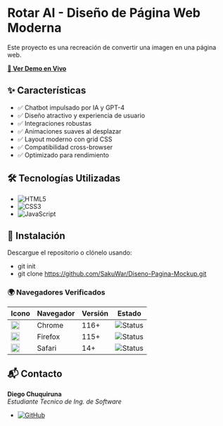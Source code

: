 # Rotar AI - Diseño de Página Web Moderna
Este proyecto es una recreación de convertir una imagen en una página web.

[**🚀 Ver Demo en Vivo**](https://sakuwar.github.io/Diseno-Pagina-Mockup/) 

## ✨ Características
- ✅ Chatbot impulsado por IA y GPT-4
- ✅ Diseño atractivo y experiencia de usuario
- ✅ Integraciones robustas
- ✅ Animaciones suaves al desplazar
- ✅ Layout moderno con grid CSS
- ✅ Compatibilidad cross-browser
- ✅ Optimizado para rendimiento

## 🛠 Tecnologías Utilizadas
- ![HTML5](https://img.shields.io/badge/-HTML5-E34F26?logo=html5&logoColor=white)
- ![CSS3](https://img.shields.io/badge/-CSS3-1572B6?logo=css3&logoColor=white)
- ![JavaScript](https://img.shields.io/badge/-JavaScript-F7DF1E?logo=javascript&logoColor=black)

## 🚀 Instalación
Descargue el repositorio o clónelo usando:

- git init
- git clone https://github.com/SakuWar/Diseno-Pagina-Mockup.git

### 🌍 Navegadores Verificados

| Icono | Navegador | Versión | Estado |
|-------|-----------|---------|--------|
| <img src="https://cdn.jsdelivr.net/gh/devicons/devicon/icons/chrome/chrome-original.svg" width="20" style="vertical-align: middle;"> | Chrome | 116+ | ![Status](https://img.shields.io/badge/✅-Full%20Support-brightgreen) |
| <img src="https://cdn.jsdelivr.net/gh/devicons/devicon/icons/firefox/firefox-original.svg" width="20" style="vertical-align: middle;"> | Firefox | 115+ | ![Status](https://img.shields.io/badge/✅-Full%20Support-brightgreen) |
| <img src="https://cdn.jsdelivr.net/gh/devicons/devicon/icons/safari/safari-original.svg" width="20" style="vertical-align: middle;"> | Safari | 14+ | ![Status](https://img.shields.io/badge/⚠️-Minor%20CSS%20Issues-orange) |

## 📬 Contacto
**Diego Chuquiruna**  
*Estudiante Tecnico de Ing. de Software*
- [![GitHub](https://img.shields.io/badge/-GitHub-181717?style=for-the-badge&logo=github)](https://github.com/SakuWar)
